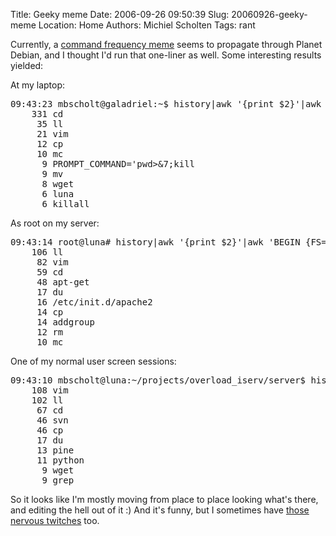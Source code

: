 Title: Geeky meme
Date: 2006-09-26 09:50:39
Slug: 20060926-geeky-meme
Location: Home
Authors: Michiel Scholten
Tags: rant

<p>Currently, a <a href="http://www.grep.be/blog/2006/09/25/#command_frequency">command frequency meme</a> seems to propagate through Planet Debian, and I thought I'd run that one-liner as well. Some interesting results yielded:</p>

<p>At my laptop:</p>
<pre>
09:43:23 mbscholt@galadriel:~$ history|awk '{print $2}'|awk 'BEGIN {FS="|"} {print $1}'|sort|uniq -c|sort -rn|head -10
    331 cd
     35 ll
     21 vim
     12 cp
     10 mc
      9 PROMPT_COMMAND='pwd>&amp;7;kill
      9 mv
      8 wget
      6 luna
      6 killall
</pre>

<p>As root on my server:</p>
<pre>
09:43:14 root@luna# history|awk '{print $2}'|awk 'BEGIN {FS="|"} {print $1}'|sort|uniq -c|sort -rn|head -10
    106 ll
     82 vim
     59 cd
     48 apt-get
     17 du
     16 /etc/init.d/apache2
     14 cp
     14 addgroup
     12 rm
     10 mc
</pre>
<p>One of my normal user screen sessions:</p>
<pre>
09:43:10 mbscholt@luna:~/projects/overload_iserv/server$ history|awk '{print $2}'|awk 'BEGIN {FS="|"} {print $1}'|sort|uniq -c|sort -rn|head -10
    108 vim
    102 ll
     67 cd
     46 svn
     46 cp
     17 du
     13 pine
     11 python
      9 wget
      9 grep
</pre>

<p>So it looks like I'm mostly moving from place to place looking what's there, and editing the hell out of it :) And it's funny, but I sometimes have <a href="http://kitenet.net/~joey/blog/entry/nervous_twitches.html">those nervous twitches</a> too.</p>